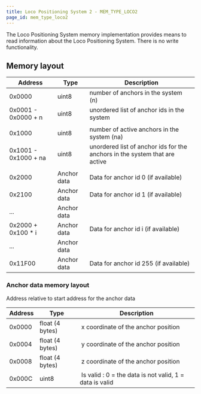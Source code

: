 ```yaml
---
title: Loco Positioning System 2 - MEM_TYPE_LOCO2
page_id: mem_type_loco2
---
```


The Loco Positioning System memory implementation provides means to read information about the
Loco Positioning System. There is no write functionality.

## Memory layout

| Address              | Type        | Description                                                                |
|----------------------|-------------|----------------------------------------------------------------------------|
| 0x0000               | uint8       | number of anchors in the system (n)                                        |
| 0x0001 - 0x0000 + n  | uint8       | unordered list of anchor ids in the system                                 |
|                      |             |                                                                            |
| 0x1000               | uint8       | number of active anchors in the system (na)                                |
| 0x1001 - 0x1000 + na | uint8       | unordered list of anchor ids for the anchors in the system that are active |
|                      |             |                                                                            |
| 0x2000               | Anchor data | Data for anchor id 0 (if available)                                        |
| 0x2100               | Anchor data | Data for anchor id 1 (if available)                                        |
| ...                  | Anchor data |                                                                            |
| 0x2000 + 0x100 * i   | Anchor data | Data for anchor id i (if available)                                        |
| ...                  | Anchor data |                                                                            |
| 0x11F00              | Anchor data | Data for anchor id 255 (if available)                                      |

### Anchor data memory layout

Address relative to start address for the anchor data

| Address | Type            | Description                                             |
|---------|-----------------|---------------------------------------------------------|
| 0x0000  | float (4 bytes) | x coordinate of the anchor position                     |
| 0x0004  | float (4 bytes) | y coordinate of the anchor position                     |
| 0x0008  | float (4 bytes) | z coordinate of the anchor position                     |
| 0x000C  | uint8           | Is valid : 0 = the data is not valid, 1 = data is valid |
